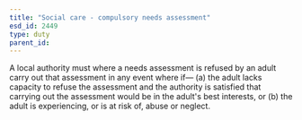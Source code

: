 ```yaml
---
title: "Social care - compulsory needs assessment"
esd_id: 2449
type: duty
parent_id:  
---
```


A local authority must  where a needs assessment is refused by an adult carry out that assessment in any event where
if—
(a) the adult lacks capacity to refuse the assessment and the authority is satisfied that carrying out the assessment would be in the adult's best interests, or
(b) the adult is experiencing, or is at risk of, abuse or neglect.

